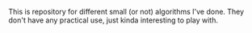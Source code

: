 This is repository for different small (or not) algorithms I've done. They don't have any practical use, just kinda interesting to play with.
